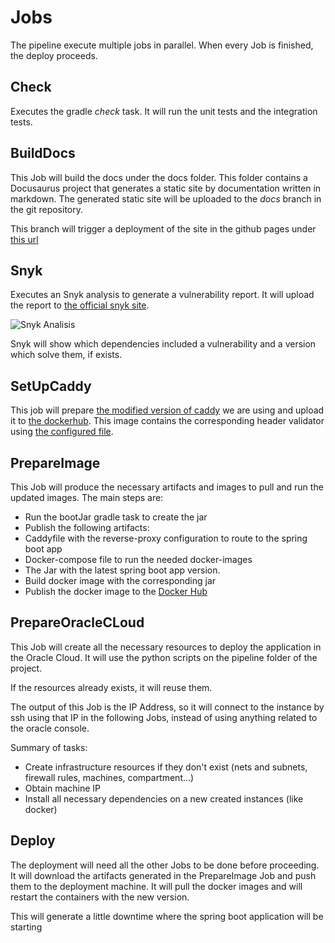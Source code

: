 # Jobs
The pipeline execute multiple jobs in parallel. When every Job is finished, the deploy proceeds.

## Check
Executes the gradle _check_ task. It will run the unit tests and the integration tests. 

## BuildDocs
This Job will build the docs under the docs folder. This folder contains a Docusaurus project that generates a static site
by documentation written in markdown. The generated static site will be uploaded to the _docs_ branch in the git repository.

This branch will trigger a deployment of the site in the github pages under [this url](https://datocal.github.io/nolocal/)

## Snyk
Executes an Snyk analysis to generate a vulnerability report. 
It will upload the report to [the official snyk site](https://app.snyk.io).

![Snyk Analisis](../img/snyk.png)

Snyk will show which dependencies included a vulnerability and a version which solve them, if exists.

## SetUpCaddy
This job will prepare [the modified version of caddy](../security.md) we are using and upload it to
[the dockerhub](https://hub.docker.com/r/davidtca/caddy-discord). This image contains the corresponding header validator
using [the configured file](https://github.com/datocal/nolocal/blob/master/caddy/Caddyfile).

## PrepareImage
This Job will produce the necessary artifacts and images to pull and run the updated images.
The main steps are:

 * Run the bootJar gradle task to create the jar
 * Publish the following artifacts:
 * Caddyfile with the reverse-proxy configuration to route to the spring boot app
 * Docker-compose file to run the needed docker-images
 * The Jar with the latest spring boot app version.
 * Build docker image with the corresponding jar
 * Publish the docker image to the [Docker Hub](https://hub.docker.com/r/davidtca/nolocal)

## PrepareOracleCLoud
This Job will create all the necessary resources to deploy the application in the Oracle Cloud. 
It will use the python scripts on the pipeline folder of the project.

If the resources already exists, it will reuse them.

The output of this Job is the IP Address, so it will connect to the instance by ssh using that IP in the following Jobs, 
instead of using anything related to the oracle console.

Summary of tasks:
 * Create infrastructure resources if they don't exist (nets and subnets, firewall rules, machines, compartment...) 
 * Obtain machine IP
 * Install all necessary dependencies on a new created instances (like docker)


## Deploy 
The deployment will need all the other Jobs to be done before proceeding. It will download the artifacts generated in 
the PrepareImage Job and push them to the deployment machine.
It will pull the docker images and will restart the containers with the new version.

This will generate a little downtime where the spring boot application will be starting 
